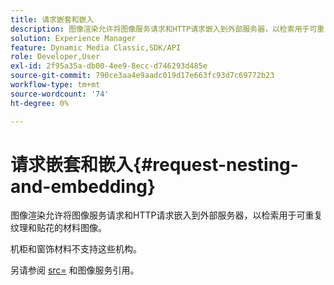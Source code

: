 ```yaml
---
title: 请求嵌套和嵌入
description: 图像渲染允许将图像服务请求和HTTP请求嵌入到外部服务器，以检索用于可重复纹理和贴花的材料图像。
solution: Experience Manager
feature: Dynamic Media Classic,SDK/API
role: Developer,User
exl-id: 2f95a35a-db00-4ee9-8ecc-d746293d485e
source-git-commit: 790ce3aa4e9aadc019d17e663fc93d7c69772b23
workflow-type: tm+mt
source-wordcount: '74'
ht-degree: 0%

---
```


# 请求嵌套和嵌入{#request-nesting-and-embedding}

图像渲染允许将图像服务请求和HTTP请求嵌入到外部服务器，以检索用于可重复纹理和贴花的材料图像。

机柜和窗饰材料不支持这些机构。

另请参阅 [src=](../../../../../../ir-api/http-protocol/image-rendering-api-ref/c-ir-http-protocol-ref/c-ir-http-protocol-command-reference/r-ir-src.md#reference-62c98abad22149d68d405ed6aaff8272) 和图像服务引用。
